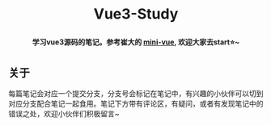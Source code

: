 <!--
 * @Author: luhaifeng666 youzui@hotmail.com
 * @Date: 2021-11-10 21:46:13
 * @LastEditors: luhaifeng666
 * @LastEditTime: 2022-06-17 11:10:48
 * @Description: 
-->
<h1 align="center">

Vue3-Study

</h1>

<h4 align="center">

学习vue3源码的笔记。参考崔大的 [mini-vue](https://github.com/cuixiaorui/mini-vue), 欢迎大家去start⭐️~

</h4>

## 关于

每篇笔记会对应一个提交分支，分支号会标记在笔记中，有兴趣的小伙伴可以切到对应分支配合笔记一起食用。笔记下方带有评论区，有疑问，或者有发现笔记中的错误之处，欢迎小伙伴们积极留言~
